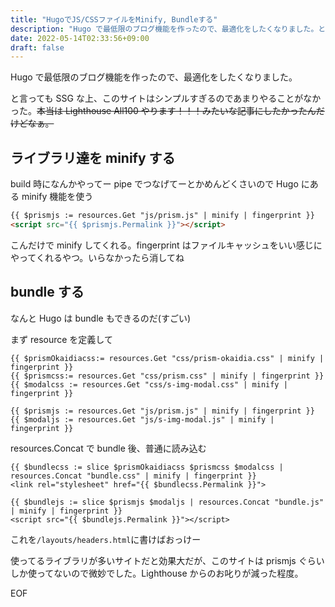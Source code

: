 ```yaml
---
title: "HugoでJS/CSSファイルをMinify, Bundleする"
description: "Hugo で最低限のブログ機能を作ったので、最適化をしたくなりました。と言っても SSG な上、このサイトはシンプルすぎるのであまりやることがなかった。本当は Lighthouse All100 やります！！！みたいな記事にしたかったんだけどなぁ。"
date: 2022-05-14T02:33:56+09:00
draft: false
---
```


Hugo で最低限のブログ機能を作ったので、最適化をしたくなりました。

と言っても SSG な上、このサイトはシンプルすぎるのであまりやることがなかった。~~本当は Lighthouse All100 やります！！！みたいな記事にしたかったんだけどなぁ。~~

## ライブラリ達を minify する

build 時になんかやってー pipe でつなげてーとかめんどくさいので Hugo にある minify 機能を使う

```html
{{ $prismjs := resources.Get "js/prism.js" | minify | fingerprint }}
<script src="{{ $prismjs.Permalink }}"></script>
```

こんだけで minify してくれる。fingerprint はファイルキャッシュをいい感じにやってくれるやつ。いらなかったら消してね

## bundle する

なんと Hugo は bundle もできるのだ(すごい)

まず resource を定義して

```markup
{{ $prismOkaidiacss:= resources.Get "css/prism-okaidia.css" | minify | fingerprint }}
{{ $prismcss:= resources.Get "css/prism.css" | minify | fingerprint }}
{{ $modalcss := resources.Get "css/s-img-modal.css" | minify | fingerprint }}

{{ $prismjs := resources.Get "js/prism.js" | minify | fingerprint }}
{{ $modaljs := resources.Get "js/s-img-modal.js" | minify | fingerprint }}
```

resources.Concat で bundle 後、普通に読み込む

```markup
{{ $bundlecss := slice $prismOkaidiacss $prismcss $modalcss | resources.Concat "bundle.css" | minify | fingerprint }}
<link rel="stylesheet" href="{{ $bundlecss.Permalink }}">

{{ $bundlejs := slice $prismjs $modaljs | resources.Concat "bundle.js" | minify | fingerprint }}
<script src="{{ $bundlejs.Permalink }}"></script>
```

これを`/layouts/headers.html`に書けばおっけー

使ってるライブラリが多いサイトだと効果大だが、このサイトは prismjs ぐらいしか使ってないので微妙でした。Lighthouse からのお叱りが減った程度。

EOF
